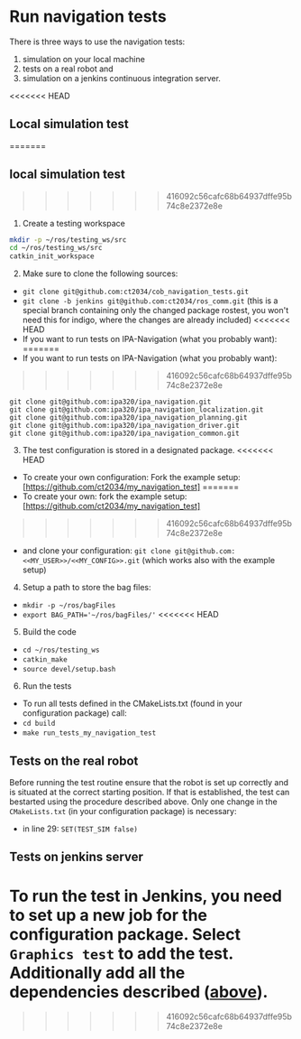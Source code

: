 # Run navigation tests

There is three ways to use the navigation tests: 
  1. simulation on your local machine 
  2. tests on a real robot and
  3. simulation on a jenkins continuous integration server.

<<<<<<< HEAD
## Local simulation test
=======
## local simulation test
>>>>>>> 416092c56cafc68b64937dffe95b74c8e2372e8e

1. Create a testing workspace
```bash
mkdir -p ~/ros/testing_ws/src
cd ~/ros/testing_ws/src
catkin_init_workspace 
```

2. Make sure to clone the following sources:
  * `git clone git@github.com:ct2034/cob_navigation_tests.git`
  * `git clone -b jenkins git@github.com:ct2034/ros_comm.git` (this is a special branch containing only the changed package rostest, you won't need this for indigo, where the changes are already included)
<<<<<<< HEAD
  * If you want to run tests on IPA-Navigation (what you probably want): <a name="Dependencies">
=======
  * If you want to run tests on IPA-Navigation (what you probably want):
>>>>>>> 416092c56cafc68b64937dffe95b74c8e2372e8e
  ```
  git clone git@github.com:ipa320/ipa_navigation.git
  git clone git@github.com:ipa320/ipa_navigation_localization.git
  git clone git@github.com:ipa320/ipa_navigation_planning.git
  git clone git@github.com:ipa320/ipa_navigation_driver.git
  git clone git@github.com:ipa320/ipa_navigation_common.git
  ```
3. The test configuration is stored in a designated package. 
<<<<<<< HEAD
  * To create your own configuration: Fork the example setup: [https://github.com/ct2034/my_navigation_test] 
=======
  * To create your own: fork the example setup: [https://github.com/ct2034/my_navigation_test] 
>>>>>>> 416092c56cafc68b64937dffe95b74c8e2372e8e
  * and clone your configuration: `git clone git@github.com:<<MY_USER>>/<<MY_CONFIG>>.git` (which works also with the example setup)
  
4. Setup a path to store the bag files:
  * `mkdir -p ~/ros/bagFiles`
  * `export BAG_PATH='~/ros/bagFiles/'`
<<<<<<< HEAD
  
5. Build the code
  * `cd ~/ros/testing_ws`
  * `catkin_make`
  * `source devel/setup.bash`
  
6. Run the tests
  * To run all tests defined in the CMakeLists.txt (found in your configuration package) call:
  * `cd build`
  * `make run_tests_my_navigation_test`

## Tests on the real robot

Before running the test routine ensure that the robot is set up correctly and is situated at the correct starting position. If that is established, the test can bestarted using the procedure described above. Only one change in the `CMakeLists.txt` (in your configuration package) is necessary:
* in line 29: `SET(TEST_SIM false)`

## Tests on jenkins server
  
To run the test in Jenkins, you need to set up a new job for the configuration package. Select `Graphics test` to add the test. Additionally add all the dependencies described (<a href="#Dependencies">above</a>).
=======
>>>>>>> 416092c56cafc68b64937dffe95b74c8e2372e8e
